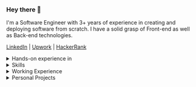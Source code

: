 ### Hey there :love_you_gesture:

I'm a Software Engineer with 3+ years of experience in creating and deploying software from scratch. I have a solid grasp of Front-end as well as Back-end technologies.

<a href="https://www.linkedin.com/in/0-hs-0">LinkedIn</a>
 |
<a href="https://www.upwork.com/freelancers/~0176e6bae15473d94f">Upwork</a>
 |
<a href="https://www.hackerrank.com/profile/0_harshit_0">HackerRank</a>
    
<details>
  <summary>Hands-on experience in</summary>
  :globe_with_meridians: Web applications (games, tools, etc.)<br />
  :package: Browser extensions<br />
  :diamond_shape_with_a_dot_inside: Web animation using Canvas API, SVGs, and ThreeJS<br />
  :memo: Python applications using sockets, pillow, and other libraries<br />
  :chains: Dapps using solidity, web3.js, remix, etc.
</details>

<details>
  <summary>Skills</summary>
 
  <img src='https://skillicons.dev/icons?i=html,css,js,python,php,solidity,vite,react,next,tailwind,nodejs,express,flask,selenium,cypress,mongodb,firebase,aws,linux,figma,git' />
</details>

<details>
  <summary>Working Experience</summary>
 
  :briefcase:
  Lead Full-Stack developer at Trekkr - current(5 months)
 
  :briefcase:
  Software Engineer at Alternative-Path - 5 months
  
  :briefcase:
  I’m a Top-Rated Software Developer on <a href="https://www.upwork.com/freelancers/~0176e6bae15473d94f">Upwork</a> I have delivered 30+ small to mid-scale applications to individuals and start-ups, with a 100% job success rate. - 2 years
</details>

<details>
  <summary>Personal Projects</summary>
  :card_index_dividers: <a href="https://github.com/0-harshit-0/Utility-HTML5Canvas">Canvas Utility</a> JavaScript library that provides various data structure and shape functions for creating art and animations using HTML5 Canvas API.<br />
  :performing_arts: <a href="http://0harshit0.pythonanywhere.com">Cryptic</a> is an <i>image steganography</i>i tool for encoding and decoding text/files in an Image.<br />
  :world_map: <a href="https://addons.mozilla.org/en-US/firefox/addon/geoharvest/">Google Map Scraper</a> is a scraping browser extension. It is used to extract business information from Google Maps.<br />
  :space_invader: <a href="https://spacewars.glitch.me">SpaceWars</a> is an online, free-to-play<!--, multiplayer--> game, Created using HTML, CSS, JS, Canvas API.<!--, Node, Express, and Socket.io.-->
</details>
